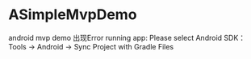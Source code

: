 # ASimpleMvpDemo
android mvp demo
出现Error running app: Please select Android SDK：
Tools -> Android -> Sync Project with Gradle Files
